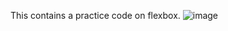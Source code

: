 This contains a practice code on flexbox. ![image](https://github.com/user-attachments/assets/c97be328-fd35-474d-a5df-a4479468fe89)
